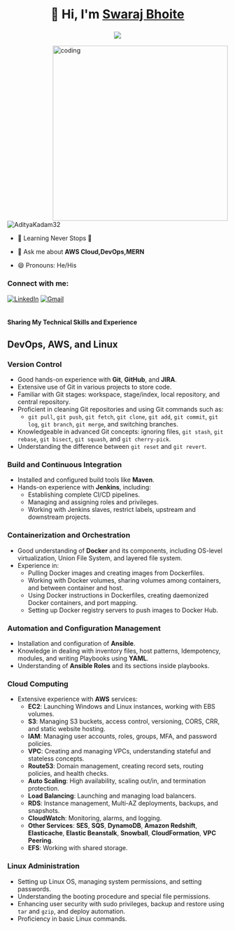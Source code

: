 
<h1 align="center">👋 Hi, I'm <a href="https://www.linkedin.com/in/swaraj-bhoite-8962a0185/" target="_blank">Swaraj Bhoite </a></h1>
<h3 align="center"> <img src="https://readme-typing-svg.herokuapp.com?color=0357F7&lines=AWS+DEVOPS+%3A)" /> </h3>
<img align="right" alt="coding" width="400" src="https://user-images.githubusercontent.com/55389276/140866485-8fb1c876-9a8f-4d6a-98dc-08c4981eaf70.gif">
<p align="left"> <img src="https://komarev.com/ghpvc/?username=AdityaKadam32&label=Profile%20views&color=0e75b6&style=flat" alt="AdityaKadam32" /> </p>

- 🌱 Learning Never Stops 🚀

- 💬 Ask me about **AWS Cloud,DevOps,MERN**



- 😄 Pronouns: He/His

  

<h3 align="left">Connect with me:</h3>
<div align="left">
  <a href="https://www.linkedin.com/in/swarajbhoite/"><img alt="LinkedIn" src="https://img.shields.io/badge/linkedin-%230077B5.svg?style=for-the-badge&logo=linkedin&logoColor=white"/></a>
  <a href="mailto:swarajbhoite7@gmail.com"><img alt="Gmail" src="https://img.shields.io/badge/Gmail-D14836?style=for-the-badge&logo=gmail&logoColor=white"/></a>
  </div>
<br/>

  
  #### Sharing My Technical Skills and Experience

## DevOps, AWS, and Linux

### Version Control
- Good hands-on experience with **Git**, **GitHub**, and **JIRA**.
- Extensive use of Git in various projects to store code.
- Familiar with Git stages: workspace, stage/index, local repository, and central repository. 
- Proficient in cleaning Git repositories and using Git commands such as:
  - `git pull`, `git push`, `git fetch`, `git clone`, `git add`, `git commit`, `git log`, `git branch`, `git merge`, and switching branches.
- Knowledgeable in advanced Git concepts: ignoring files, `git stash`, `git rebase`, `git bisect`, `git squash`, and `git cherry-pick`.
- Understanding the difference between `git reset` and `git revert`.

### Build and Continuous Integration
- Installed and configured build tools like **Maven**.
- Hands-on experience with **Jenkins**, including:
  - Establishing complete CI/CD pipelines.
  - Managing and assigning roles and privileges.
  - Working with Jenkins slaves, restrict labels, upstream and downstream projects.

### Containerization and Orchestration
- Good understanding of **Docker** and its components, including OS-level virtualization, Union File System, and layered file system.
- Experience in:
  - Pulling Docker images and creating images from Dockerfiles.
  - Working with Docker volumes, sharing volumes among containers, and between container and host.
  - Using Docker instructions in Dockerfiles, creating daemonized Docker containers, and port mapping.
  - Setting up Docker registry servers to push images to Docker Hub.

### Automation and Configuration Management
- Installation and configuration of **Ansible**.
- Knowledge in dealing with inventory files, host patterns, Idempotency, modules, and writing Playbooks using **YAML**.
- Understanding of **Ansible Roles** and its sections inside playbooks.

### Cloud Computing
- Extensive experience with **AWS** services:
  - **EC2**: Launching Windows and Linux instances, working with EBS volumes.
  - **S3**: Managing S3 buckets, access control, versioning, CORS, CRR, and static website hosting.
  - **IAM**: Managing user accounts, roles, groups, MFA, and password policies.
  - **VPC**: Creating and managing VPCs, understanding stateful and stateless concepts.
  - **Route53**: Domain management, creating record sets, routing policies, and health checks.
  - **Auto Scaling**: High availability, scaling out/in, and termination protection.
  - **Load Balancing**: Launching and managing load balancers.
  - **RDS**: Instance management, Multi-AZ deployments, backups, and snapshots.
  - **CloudWatch**: Monitoring, alarms, and logging.
  - **Other Services**: **SES**, **SQS**, **DynamoDB**, **Amazon Redshift**, **Elasticache**, **Elastic Beanstalk**, **Snowball**, **CloudFormation**, **VPC Peering**.
  - **EFS**: Working with shared storage.

### Linux Administration
- Setting up Linux OS, managing system permissions, and setting passwords.
- Understanding the booting procedure and special file permissions.
- Enhancing user security with sudo privileges, backup and restore using `tar` and `gzip`, and deploy automation.
- Proficiency in basic Linux commands.

